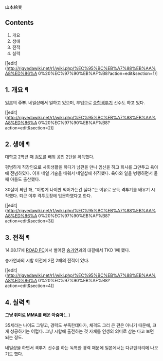 山本絵実  

## Contents

    

1. 개요 
2. 생애 
3. 전적 
4. 실력 

[[edit](http://rigvedawiki.net/r1/wiki.php/%EC%95%BC%EB%A7%88%EB%AA%A8%ED%86%A
0%20%EC%97%90%EB%AF%B8?action=edit&section=1)]

## 1. 개요 ¶

[일본](%EC%9D%BC%EB%B3%B8.md)의 **주부**. 네일샵에서 일하고 있으며, 부업으로
[종합격투기](%EC%A2%85%ED%95%A9%EA%B2%A9%ED%88%AC%EA%B8%B0.md) 선수도 하고 있다.

  

[[edit](http://rigvedawiki.net/r1/wiki.php/%EC%95%BC%EB%A7%88%EB%AA%A8%ED%86%A
0%20%EC%97%90%EB%AF%B8?action=edit&section=2)]

## 2. 생애 ¶

대학교 2학년 때 [검도](%EA%B2%80%EB%8F%84.md)를 배워 공인 2단을 획득했다.

  

평범하게 직장인으로 사회생활을 하다가 남편을 만나 임신을 하고 회사를 그만두고 육아에 전념하였다. 이후 네일 기술을 배워서 네일샵에
취직했다. 육아와 일을 병행하면서 둘째 아들도 출산했다.

  

30살이 되던 해, "이렇게 나이만 먹어가는건 싫다."는 이유로 문득 격투기를 배우기 시작했다. 퇴근 이후 격투도장에 입문하였다고 한다.

  

[[edit](http://rigvedawiki.net/r1/wiki.php/%EC%95%BC%EB%A7%88%EB%AA%A8%ED%86%A
0%20%EC%97%90%EB%AF%B8?action=edit&section=3)]

## 3. 전적 ¶

14.08.17에 [ROAD FC](ROAD%20FC.md)에서 벌어진
[송가연](%EC%86%A1%EA%B0%80%EC%97%B0.md)과의 대결에서 TKO 1패 했다.

  

송가연과의 시합 이전에 2전 2패의 전적이 있다.

  

[[edit](http://rigvedawiki.net/r1/wiki.php/%EC%95%BC%EB%A7%88%EB%AA%A8%ED%86%A
0%20%EC%97%90%EB%AF%B8?action=edit&section=4)]

## 4. 실력 ¶

**그냥 취미로 MMA를 배운 아줌마**(…)

  

35세라는 나이도 그렇고, 경력도 부족한데다가, 체격도 그리 큰 편은 아니기 때문에, 크게 성공하기는 어렵다. 그냥 시합에 출전하는 것
자체를 인생의 의미로 삼는 다고 보면 되는 정도.

  

네일샵을 하면서 격투기 선수를 하는 독특한 경력 때문에 일본에서는 다큐멘터리에 나오기도 했다.

